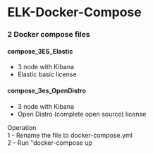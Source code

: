 # ELK-Docker-Compose

### 2 Docker compose files

#### compose_3ES_Elastic 
- 3 node with Kibana
- Elastic basic license

#### compose_3es_OpenDistro
- 3 node with Kibana
- Open Distro (complete open source) license

Operation  
1 - Rename the file to docker-compose.yml  
2 - Run "docker-compose up

